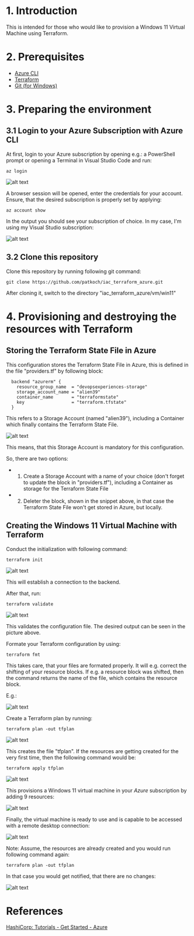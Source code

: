 # 1. Introduction

This is intended for those who would like to provision a Windows 11 Virtual Machine using Terraform.

# 2. Prerequisites
 - [Azure CLI](https://learn.microsoft.com/en-us/cli/azure/install-azure-cli)
 - [Terraform](https://developer.hashicorp.com/terraform/downloads)
 - [Git (for Windows)](https://gitforwindows.org/)

# 3. Preparing the environment

## 3.1 Login to your Azure Subscription with Azure CLI

At first, login to your Azure subscription by opening e.g.: a PowerShell prompt or opening a Terminal in Visual Studio Code and run:

```
az login
```

![alt text](pictures/00_az-login.png)

A browser session will be opened, enter the credentials for your account.
Ensure, that the desired subscription is properly set by applying:

```
az account show
```
In the output you should see your subscription of choice. In my case, I'm using my Visual Studio subscription:

![alt text](pictures/01_az-account-show.png)

## 3.2 Clone this repository

Clone this repository by running following git command:

```
git clone https://github.com/patkoch/iac_terraform_azure.git
```

After cloning it, switch to the directory "iac_terraform_azure/vm/win11"

# 4. Provisioning and destroying the resources with Terraform

## Storing the Terraform State File in Azure

This configuration stores the Terraform State File in Azure, this is defined in the file "providers.tf" by following block:

```
  backend "azurerm" {
    resource_group_name  = "devopsexperiences-storage"
    storage_account_name = "alien39"
    container_name       = "terraformstate"
    key                  = "terraform.tfstate"
  }
```

This refers to a Storage Account (named "alien39"), including a Container which finally contains the Terraform State File.

![alt text](pictures/09_storage_account.png)

This means, that this Storage Account is mandatory for this configuration. 

So, there are two options:

 - 1. Create a Storage Account with a name of your choice (don't forget to update the block in "providers.tf"), including a Container as storage for the Terraform State File 
 - 2. Deleter the block, shown in the snippet above, in that case the Terraform State File won't get stored in Azure, but locally. 

## Creating the Windows 11 Virtual Machine with Terraform

Conduct the initialization with following command:

```
terraform init
```
![alt text](pictures/02_terraform_init.png)

This will establish a connection to the backend.

After that, run:

```
terraform validate
```

![alt text](pictures/03_terraform_validate.png)

This validates the configuration file. The desired output can be seen in the picture above.

Formate your Terraform configuration by using:

```
terraform fmt
```

This takes care, that your files are formated properly. It will e.g. correct the shifting of your resource blocks.
If e.g. a resource block was shifted, then the command returns the name of the file, which contains the resource block.

E.g.:

![alt text](pictures/04_terraform_fmt.png)

Create a Terraform plan by running:

```
terraform plan -out tfplan
```

![alt text](pictures/05_terraform_plan.png)

This creates the file "tfplan". If the resources are getting created for the very first time, then the following command would be:

```
terraform apply tfplan
```

![alt text](pictures/06_terraform_apply.png)

This provisions a Windows 11 virtual machine in your *Azure* subscription by adding 9 resources:

![alt text](pictures/06_terraform_apply-complete.png)

Finally, the virtual machine is ready to use and is capable to be accessed with a remote desktop connection:

![alt text](pictures/07_azure_portal_vm.png)

Note:
Assume, the resources are already created and you would run following command again:

```
terraform plan -out tfplan
```

In that case you would get notified, that there are no changes:

![alt text](pictures/08_terraform_plan_vm_exitsts_already.png)


# References

[HashiCorp: Tutorials - Get Started - Azure](https://developer.hashicorp.com/terraform/tutorials/azure-get-started)